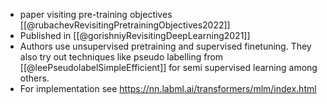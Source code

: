 - paper visiting pre-training objectives  [[@rubachevRevisitingPretrainingObjectives2022]]
- Published in [[@gorishniyRevisitingDeepLearning2021]]
- Authors use unsupervised pretraining and supervised finetuning. They also try out techniques like pseudo labelling from [[@leePseudolabelSimpleEfficient]] for semi supervised learning among others.
- For implementation see https://nn.labml.ai/transformers/mlm/index.html

